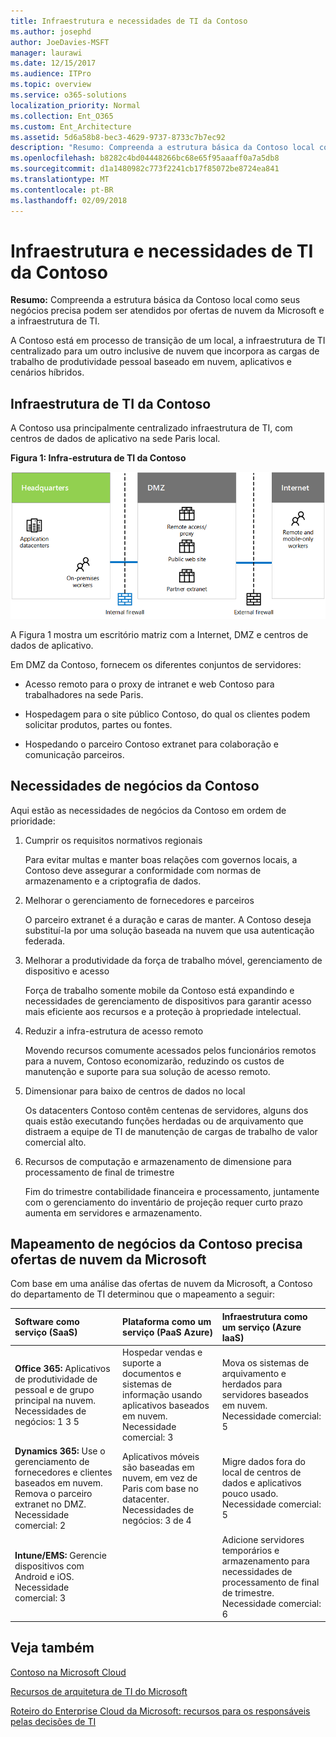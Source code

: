 ```yaml
---
title: Infraestrutura e necessidades de TI da Contoso
ms.author: josephd
author: JoeDavies-MSFT
manager: laurawi
ms.date: 12/15/2017
ms.audience: ITPro
ms.topic: overview
ms.service: o365-solutions
localization_priority: Normal
ms.collection: Ent_O365
ms.custom: Ent_Architecture
ms.assetid: 5d6a58b8-bec3-4629-9737-8733c7b7ec92
description: "Resumo: Compreenda a estrutura básica da Contoso local como seus negócios precisa podem ser atendidos por ofertas de nuvem da Microsoft e a infraestrutura de TI."
ms.openlocfilehash: b8282c4bd04448266bc68e65f95aaaff0a7a5db8
ms.sourcegitcommit: d1a1480982c773f2241cb17f85072be8724ea841
ms.translationtype: MT
ms.contentlocale: pt-BR
ms.lasthandoff: 02/09/2018
---
```

# <a name="contosos-it-infrastructure-and-needs"></a>Infraestrutura e necessidades de TI da Contoso

 **Resumo:** Compreenda a estrutura básica da Contoso local como seus negócios precisa podem ser atendidos por ofertas de nuvem da Microsoft e a infraestrutura de TI.
  
A Contoso está em processo de transição de um local, a infraestrutura de TI centralizado para um outro inclusive de nuvem que incorpora as cargas de trabalho de produtividade pessoal baseado em nuvem, aplicativos e cenários híbridos.
  
## <a name="contosos-existing-it-infrastructure"></a>Infraestrutura de TI da Contoso

A Contoso usa principalmente centralizado infraestrutura de TI, com centros de dados de aplicativo na sede Paris local.
  
**Figura 1: Infra-estrutura de TI da Contoso**

![Infraestrutura de TI da Contoso](images/Contoso_Poster/Existing_IT.png)
  
A Figura 1 mostra um escritório matriz com a Internet, DMZ e centros de dados de aplicativo.
  
Em DMZ da Contoso, fornecem os diferentes conjuntos de servidores:
  
- Acesso remoto para o proxy de intranet e web Contoso para trabalhadores na sede Paris.
    
- Hospedagem para o site público Contoso, do qual os clientes podem solicitar produtos, partes ou fontes.
    
- Hospedando o parceiro Contoso extranet para colaboração e comunicação parceiros.
    
## <a name="contosos-business-needs"></a>Necessidades de negócios da Contoso

Aqui estão as necessidades de negócios da Contoso em ordem de prioridade:
  
1. Cumprir os requisitos normativos regionais
    
    Para evitar multas e manter boas relações com governos locais, a Contoso deve assegurar a conformidade com normas de armazenamento e a criptografia de dados.
    
2. Melhorar o gerenciamento de fornecedores e parceiros
    
    O parceiro extranet é a duração e caras de manter. A Contoso deseja substituí-la por uma solução baseada na nuvem que usa autenticação federada.
    
3. Melhorar a produtividade da força de trabalho móvel, gerenciamento de dispositivo e acesso
    
    Força de trabalho somente mobile da Contoso está expandindo e necessidades de gerenciamento de dispositivos para garantir acesso mais eficiente aos recursos e a proteção à propriedade intelectual.
    
4. Reduzir a infra-estrutura de acesso remoto
    
    Movendo recursos comumente acessados pelos funcionários remotos para a nuvem, Contoso economizarão, reduzindo os custos de manutenção e suporte para sua solução de acesso remoto.
    
5. Dimensionar para baixo de centros de dados no local
    
    Os datacenters Contoso contêm centenas de servidores, alguns dos quais estão executando funções herdadas ou de arquivamento que distraem a equipe de TI de manutenção de cargas de trabalho de valor comercial alto.
    
6. Recursos de computação e armazenamento de dimensione para processamento de final de trimestre
    
    Fim do trimestre contabilidade financeira e processamento, juntamente com o gerenciamento do inventário de projeção requer curto prazo aumenta em servidores e armazenamento.
    
## <a name="mapping-contosos-business-needs-to-microsofts-cloud-offerings"></a>Mapeamento de negócios da Contoso precisa ofertas de nuvem da Microsoft

Com base em uma análise das ofertas de nuvem da Microsoft, a Contoso do departamento de TI determinou que o mapeamento a seguir:
  
|**Software como serviço (SaaS)**|**Plataforma como um serviço (PaaS Azure)**|**Infraestrutura como um serviço (Azure IaaS)**|
|:-----|:-----|:-----|
|**Office 365:** Aplicativos de produtividade de pessoal e de grupo principal na nuvem. <br/> Necessidades de negócios: 1 3 5  <br/> |Hospedar vendas e suporte a documentos e sistemas de informação usando aplicativos baseados em nuvem.  <br/> Necessidade comercial: 3  <br/> |Mova os sistemas de arquivamento e herdados para servidores baseados em nuvem.  <br/> Necessidade comercial: 5  <br/> |
|**Dynamics 365:** Use o gerenciamento de fornecedores e clientes baseados em nuvem. Remova o parceiro extranet no DMZ.<br/> Necessidade comercial: 2  <br/> |Aplicativos móveis são baseadas em nuvem, em vez de Paris com base no datacenter.  <br/> Necessidades de negócios: 3 de 4  <br/> |Migre dados fora do local de centros de dados e aplicativos pouco usado.  <br/> Necessidade comercial: 5  <br/> |
|**Intune/EMS:** Gerencie dispositivos com Android e iOS. <br/> Necessidade comercial: 3  <br/> ||Adicione servidores temporários e armazenamento para necessidades de processamento de final de trimestre.  <br/> Necessidade comercial: 6  <br/> |
   
## <a name="see-also"></a>Veja também

[Contoso na Microsoft Cloud](contoso-in-the-microsoft-cloud.md)
  
[Recursos de arquitetura de TI do Microsoft](microsoft-cloud-it-architecture-resources.md)

[Roteiro do Enterprise Cloud da Microsoft: recursos para os responsáveis pelas decisões de TI](https://sway.com/FJ2xsyWtkJc2taRD)


